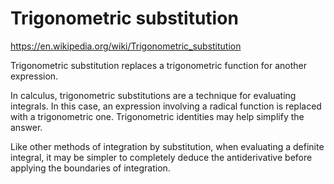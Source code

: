 # Trigonometric substitution

https://en.wikipedia.org/wiki/Trigonometric_substitution

Trigonometric substitution replaces a trigonometric function for another expression.

In calculus, trigonometric substitutions are a technique for evaluating integrals. In this case, an expression involving a radical function is replaced with a trigonometric one. Trigonometric identities may help simplify the answer.

Like other methods of integration by substitution, when evaluating a definite integral, it may be simpler to completely deduce the antiderivative before applying the boundaries of integration.
